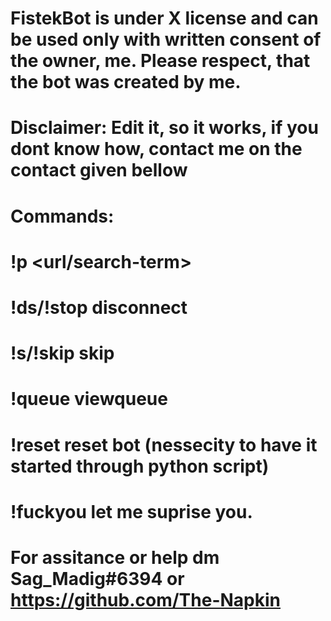 # FistekBot is under X license and can be used only with written consent of the owner, me. Please respect, that the bot was created by me.
# Disclaimer: Edit it, so it works, if you dont know how, contact me on the contact given bellow
# Commands:
# !p <url/search-term>
# !ds/!stop disconnect
# !s/!skip skip
# !queue viewqueue
# !reset reset bot (nessecity to have it started through python script)
# !fuckyou let me suprise you.
# For assitance or help dm Sag_Madig#6394 or https://github.com/The-Napkin

